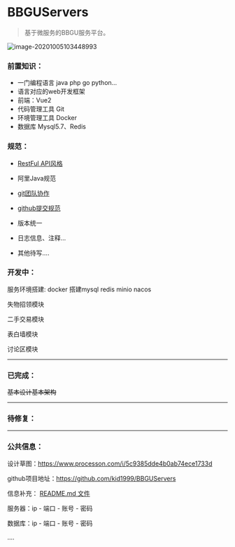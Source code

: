 # BBGUServers
> 基于微服务的BBGU服务平台。

![image-20201005103448993](https://i.loli.net/2020/10/05/OPNeLmZWsvAh4SK.png)



### 前置知识：

* 一门编程语言 java php go python...
* 语言对应的web开发框架
* 前端：Vue2
* 代码管理工具 Git
* 环境管理工具 Docker
* 数据库 Mysql5.7、Redis

### 规范：

* [RestFul API风格](https://www.zhihu.com/question/28557115)

* 阿里Java规范

* [git团队协作](https://zhuanlan.zhihu.com/p/23478654)

* [github提交规范](https://www.jianshu.com/p/6eafeb9b1edb)

* 版本统一

* 日志信息、注释...

* 其他待写....

  

### 开发中：

服务环境搭建: docker 搭建mysql redis minio nacos

失物招领模块

二手交易模块

表白墙模块

讨论区模块

------



### 已完成：

~~基本设计基本架构~~

------



### 待修复：



------



### 公共信息：

设计草图：https://www.processon.com/i/5c9385dde4b0ab74ece1733d

github项目地址：https://github.com/kid1999/BBGUServers

信息补充： [README.md 文件](https://github.com/kid1999/BBGUServers/blob/main/README.md)

服务器：ip - 端口 -  账号 - 密码

数据库：ip - 端口 -  账号 - 密码

....